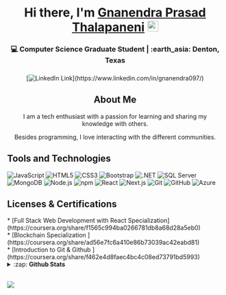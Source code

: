 <!-------------------------------------------------------Hi there, I'm Arun------------------------------>
<div align="center">
  <h1>Hi there, I'm <a href="https://www.linkedin.com/in/gnanendra097/" target="_blank">Gnanendra Prasad Thalapaneni</a> <img src="https://media.giphy.com/media/hvRJCLFzcasrR4ia7z/giphy.gif" width="25px"> </h1>
</div>
<div align="center">
  <h3>💻 Computer Science Graduate Student | :earth_asia: Denton, Texas <h3>
</div>

<!----------------------------------------------------Social links------------------------------------------->

<div align="center">
  
[![LinkedIn Link](https://img.shields.io/badge/linkedin/in/gnanendra0974%20-%230077B5.svg?&style=flat&logo=linkedin&logoColor=white")](https://www.linkedin.com/in/gnanendra097/)
</div>


<!---------------------------------------------------------- About Me---------------------------------------------------->
<div align="center">
  <h2>About Me</h2>
  <p>I am a tech enthusiast with a passion for learning and sharing my knowledge with others. </p> 
  <p>Besides programming, I love interacting with the different communities. </p>
</div>
<!-------------------------------------------------------Tools and Technologies----------------------------------------->

<h2>Tools and Technologies</h2>

![JavaScript](https://img.shields.io/badge/-JavaScript-yellow?style=flat-square&logo=javascript&logoColor=white)
![HTML5](https://img.shields.io/badge/-HTML5-E34F26?style=flat-square&logo=html5&logoColor=white)
![CSS3](https://img.shields.io/badge/-CSS3-1572B6?style=flat-square&logo=css3)
![Bootstrap](https://img.shields.io/badge/-Bootstrap-563D7C?style=flat-square&logo=bootstrap)
![.NET](https://img.shields.io/badge/-.NET%206.0-blueviolet)
![SQL Server](https://img.shields.io/badge/Microsoft_SQL_Server-CC2927)
![MongoDB](https://img.shields.io/badge/-MongoDB-13aa52?style=flat-square&logo=mongodb&logoColor=white)
![Node.js](https://img.shields.io/badge/-Nodejs-43853d?style=flat-square&logo=Node.js&logoColor=white)
![npm](https://img.shields.io/badge/-NPM-CB3837?style=flat-square&logo=npm&logoColor=white)
![React](https://img.shields.io/badge/-react-45b8d8?style=flat-square&logo=react&logoColor=white)
![Next.js](https://img.shields.io/badge/NextJs-000000?style=flat&logo=next.js&logoColor=white)
![Git](https://img.shields.io/badge/-Git-black?style=flat-square&logo=git&logoColor=white)
![GitHub](https://img.shields.io/badge/-GitHub-181717?style=flat-square&logo=github&logoColor=white)
![Azure](https://img.shields.io/badge/-Azure-007fff?style=flat-square&logo=microsoftazure&logoColor=white)


<!-------------------------------------------------------------Licenses & Certification	---------------------------------------->
<h2>Licenses & Certifications</h2>
  * [Full Stack Web Development with React Specialization](https://coursera.org/share/f1565c994ba0266781db8a68d28a5eb0)<br>
  * [Blockchain Specialization ](https://coursera.org/share/ad56e7fc6a410e86b73039ac42eabd81)<br>
  * [Introduction to Git & Github ](https://coursera.org/share/f462e4d8faec4bc4c08ed73791bd5993)

<!-----------------------------------------------------GitHub Stats ------------------------------------------------------>
<br>
<details>
  <summary>:zap: <b>Github Stats</b></summary>

  [![Gnanendra Prasad's github stats](https://github-readme-stats.vercel.app/api?username=gnanendra097&show_icons=true&theme=react)](https://github.com/gnanendra097/github-readme-stats)
  [![Top Langs](https://github-readme-stats.vercel.app/api/top-langs/?username=gnanendra097&langs_count=8&layout=compact&theme=react)](https://github.com/gnanendra097/github-readme-stats)

</details>
<br>

![](https://komarev.com/ghpvc/?username=gnanendra097)
